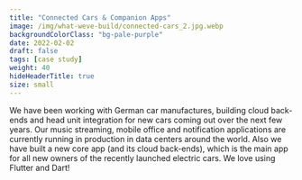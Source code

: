 ```yaml
---
title: "Connected Cars & Companion Apps"
image: /img/what-weve-build/connected-cars_2.jpg.webp
backgroundColorClass: "bg-pale-purple"
date: 2022-02-02
draft: false
tags: [case study]
weight: 40
hideHeaderTitle: true
size: small
---
```


We have been working with German car manufactures, building cloud back-ends and head unit integration for new cars coming out over the next few years. Our music streaming, mobile office and notification applications are currently running in production in data centers around the world. Also we have built a new core app (and its cloud back-ends), which is the main app for all new owners of the recently launched electric cars. We love using Flutter and Dart!